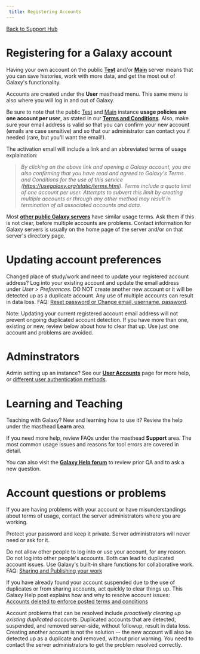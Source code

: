 ```yaml
---
 title: Registering Accounts
---
```

[Back to Support Hub](/src/support/index.md)

# Registering for a Galaxy account

Having your own account on the public **[Test](/src/test/index.md)** and/or **[Main](/src/main/index.md)** server means that you can save histories, work with more data, and get the most out of Galaxy's functionality. 

Accounts are created under the **User** masthead menu. This same menu is also where you will log in and out of Galaxy.

Be sure to note that the public [Test](/src/test/index.md) and [Main](/src/main/index.md) instance **usage policies are <span class="red">one account per user<span class="grey"></span></span>**, as stated in our **[Terms and Conditions](https://usegalaxy.org/static/terms.html)**. Also, make sure your email address is valid so that you can confirm your new account (emails are case sensitive) and so that our administrator can contact you if needed (rare, but you'll want the email!). 

The activation email will include a link and an abbreviated terms of usage explaination:

> _By clicking on the above link and opening a Galaxy account, you are also confirming that you have read and agreed to Galaxy's Terms and Conditions for the use of this service (https://usegalaxy.org/static/terms.html). Terms include a quota limit of one account per user. Attempts to subvert this limit by creating multiple accounts or through any other method may result in termination of all associated accounts and data._

Most **[other public Galaxy servers](/src/use/index.md)** have similar usage terms. Ask them if this is not clear, before multiple accounts are problems. Contact information for Galaxy servers is usually on the home page of the server and/or on that server's directory page.

# Updating account preferences

Changed place of study/work and need to update your registered account address? Log into your existing account and update the email address under _User > Preferences_. DO NOT create another new account or it will be detected up as a duplicate account. Any use of multiple accounts can result in data loss. FAQ: [Reset password or Change email, username, password](/src/support/account-updates/index.md).

Note: Updating your current registered account email address will not prevent ongoing duplicated account detection. If you have more than one, existing or new, review below about how to clear that up. Use just one account and problems are avoided.

# Adminstrators

Admin setting up an instance? See our **[User Accounts](/src/authnz/config/gxy/index.md)** page for more help, or [different user authentication methods](/src/authnz).

# Learning and Teaching

Teaching with Galaxy? New and learning how to use it? Review the help under the masthead **Learn** area. 

If you need more help, review FAQs under the masthead **Support** area. The most common usage issues and reasons for tool errors are covered in detail.

You can also visit the **[Galaxy Help forum](https://help.galaxyproject.org)** to review prior QA and to ask a new question. 

# Account questions or problems

If you are having problems with your account or have misunderstandings about terms of usage, contact the server administrators where you are working. 

Protect your password and keep it private. Server administrators will never need or ask for it.

Do not allow other people to log into or use your account, for any reason. Do not log into other people's accounts. Both can lead to duplicated account issues. Use Galaxy's built-in share functions for collaborative work. FAQ: [Sharing and Publishing your work](/src/learn/share/index.md)

If you have already found your account suspended due to the use of duplicates or from sharing accounts, act quickly to clear things up. This Galaxy Help post explains how and why to resolve account issues: [Accounts deleted to enforce posted terms and conditions](https://help.galaxyproject.org/t/accounts-deleted-from-galaxy-main-to-enforce-posted-terms-and-conditions/1429)

Account problems that can be resolved include _proactively clearing up existing duplicated accounts_. Duplicated accounts that are detected, suspended, and removed server-side, without followup, result in data loss. Creating another account is not the solution -- the new account will also be detected up as a duplicate and removed, without prior warning. You need to contact the server administrators to get the problem resolved correctly.
